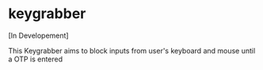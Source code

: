 # keygrabber

[In Developement]

This Keygrabber aims to block inputs from user's keyboard and mouse until a OTP is entered